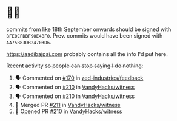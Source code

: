 # 👋🏻
<!--
**aadibajpai/aadibajpai** is a ✨ _special_ ✨ repository because its `README.md` (this file) appears on your GitHub profile.
-->
commits from like 18th September onwards should be signed with `BFE0CFDBF90E4BF0`. Prev. commits would have been signed with `AA75B83DB24703D6`.

https://aadibajpai.com probably contains all the info I'd put here.

Recent activity ~~so people can stop saying I do nothing~~:
<!--START_SECTION:activity-->
1. 🗣 Commented on [#170](https://github.com/zed-industries/feedback/issues/170) in [zed-industries/feedback](https://github.com/zed-industries/feedback)
2. 🗣 Commented on [#210](https://github.com/VandyHacks/witness/issues/210) in [VandyHacks/witness](https://github.com/VandyHacks/witness)
3. 🗣 Commented on [#210](https://github.com/VandyHacks/witness/issues/210) in [VandyHacks/witness](https://github.com/VandyHacks/witness)
4. 🎉 Merged PR [#211](https://github.com/VandyHacks/witness/pull/211) in [VandyHacks/witness](https://github.com/VandyHacks/witness)
5. 💪 Opened PR [#210](https://github.com/VandyHacks/witness/pull/210) in [VandyHacks/witness](https://github.com/VandyHacks/witness)
<!--END_SECTION:activity-->
